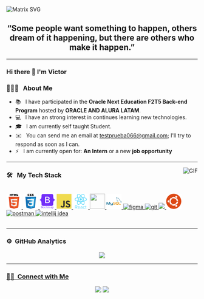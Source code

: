 ![Matrix SVG](https://raw.githubusercontent.com/rodrigograca31/rodrigograca31/master/matrix.svg)

<h2 align="center">“Some people want something to happen, others dream of it happening, but there are others who make it happen.”</h2>

---

### Hi there 👋 I'm Victor

### 👨🏻‍💻 &nbsp; About Me

- 📚 &nbsp; I have participated in the **Oracle Next Education F2T5 Back-end Program** hosted by **ORACLE AND ALURA LATAM**.
- 💻 &nbsp; I have an strong interest in continues learning new technologies.
- 🎓 &nbsp; I am currently self taught Student.
- ✉️ &nbsp; You can send me an email at testprueba066@gmail.com; I'll try to respond as soon as I can.
- ⚡ &nbsp; I am currently open for: <b>An Intern</b> or a new <b>job opportunity</b>

---

<img align="right" alt="GIF" height="160px" src="https://media.giphy.com/media/Ah3zHH7hvsSB2/giphy.gif" align="right" />

### 🛠 &nbsp; My Tech Stack
<br>

<a href="https://www.w3.org/html/" target="_blank" rel="noreferrer"> 
   <img src="https://raw.githubusercontent.com/devicons/devicon/master/icons/html5/html5-original-wordmark.svg"
   alt="html5" width="40" height="40">
</a>
<a href="https://www.w3schools.com/css/" target="_blank" rel="noreferrer"> <img
   src="https://raw.githubusercontent.com/devicons/devicon/master/icons/css3/css3-original-wordmark.svg" alt="css3"
   width="40" height="40" /> </a> 
</a>
<a href="https://getbootstrap.com" target="_blank" rel="noreferrer">
    <img src="https://raw.githubusercontent.com/devicons/devicon/master/icons/bootstrap/bootstrap-plain-wordmark.svg"
    alt="bootstrap" width="40" height="40">
</a>
<a href="https://developer.mozilla.org/en-US/docs/Web/JavaScript" target="_blank"
    rel="noreferrer"> <img src="https://raw.githubusercontent.com/devicons/devicon/master/icons/javascript/javascript-original.svg"
    alt="javascript" width="40" height="40">
</a>
<a href="https://reactjs.org/" target="_blank" rel="noreferrer"> <img
    src="https://raw.githubusercontent.com/devicons/devicon/master/icons/react/react-original-wordmark.svg"
    alt="react" width="40" height="40"/> </a> <a href="https://sass-lang.com" target="_blank" rel="noreferrer"> 
</a>      
<a href="https://www.java.com" target="_blank" rel="noreferrer"> <img height="40" width="40" 
    src="https://images.vexels.com/media/users/3/166401/isolated/preview/b82aa7ac3f736dd78570dd3fa3fa9e24-java-programming-language-icon-by-vexels.png">
</a>   
<a href="https://www.mysql.com/" target="_blank" rel="noreferrer"> <img
    src="https://raw.githubusercontent.com/devicons/devicon/master/icons/mysql/mysql-original-wordmark.svg"
    alt="mysql" width="40" height="40">
</a>  
<a href="https://www.figma.com/" target="_blank" rel="noreferrer"> 
    <img src="https://www.vectorlogo.zone/logos/figma/figma-icon.svg" alt="figma" width="40" height="40"/> 
</a> 
<a href="https://git-scm.com/" target="_blank" rel="noreferrer"> 
    <img src="https://www.vectorlogo.zone/logos/git-scm/git-scm-icon.svg" alt="git" width="40" height="40"> 
</a>
<a href="https://code.visualstudio.com/" target="_blank" rel="noreferrer"> 
    <img width="10%" src="https://www.vectorlogo.zone/logos/visualstudio_code/visualstudio_code-ar21.svg"> 
</a>  
<a href="https://ubuntu.com/" target="_blank"> <img height="40" width="40" 
    src="https://raw.githubusercontent.com/github/explore/80688e429a7d4ef2fca1e82350fe8e3517d3494d/topics/ubuntu/ubuntu.png"> 
</a> 
<a href="https://postman.com" target="_blank"> 
    <img src="https://www.vectorlogo.zone/logos/getpostman/getpostman-icon.svg" 
    alt="postman" width="40" height="40">
</a> 
<a href="" target="_blank"> <img src="https://seeklogo.com/images/J/jetbrains-intellij-idea-logo-CA1D5DC51F-seeklogo.com.png" 
    alt="intellij idea" width="40" height="40"> 
</a>
<br>
<br>

---

### ⚙️ &nbsp;GitHub Analytics

<p align="center">
<a href="https://github.com/V1k770r">
  <img  height="190em" src="https://github-readme-stats.vercel.app/api/top-langs/?username=V1k770r&layout=compact&langs_count=8&theme=algolia" align="center"/>
</p>

---

### 🤝🏻 &nbsp;Connect with Me

<p align="center">
  <a href="https://linkedin.com/in/victor-ovalle-porras-ti"><img src="https://img.shields.io/badge/-Victor%20Ovalle%20Porras%20ti-0077B5?logo=linkedin&logoColor=white"></a>
  <a href="mailto:testprueba066@gmail.com"><img src="https://img.shields.io/badge/testprueba066%40gmail.com-D14836?logo=Gmail&logoColor=white"></a>
</p>






